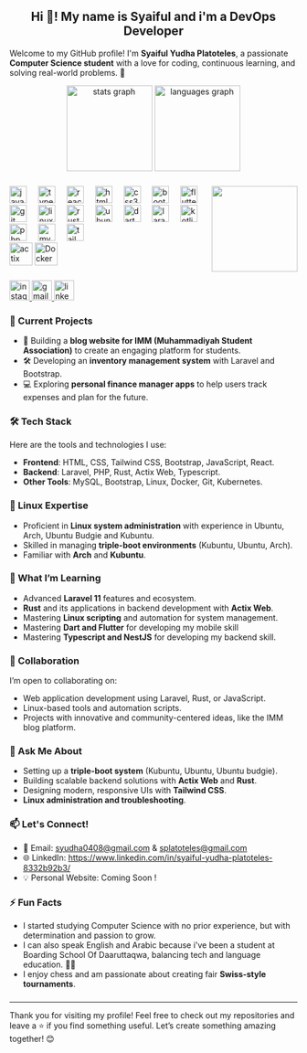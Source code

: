 <h2 align="center">Hi 👋! My name is Syaiful and i'm a DevOps Developer</h2>

Welcome to my GitHub profile! I'm **Syaiful Yudha Platoteles**, a passionate **Computer Science student** with a love for coding, continuous learning, and solving real-world problems. 🚀

<div align="center">
  <img src="https://github-readme-stats.vercel.app/api?username=Platotel3s&hide_title=false&hide_rank=false&show_icons=true&include_all_commits=true&count_private=true&disable_animations=false&theme=dracula&locale=en&hide_border=false" height="150" alt="stats graph"  />
  <img src="https://github-readme-stats.vercel.app/api/top-langs?username=Platotel3s&locale=en&hide_title=false&layout=compact&card_width=320&langs_count=5&theme=dracula&hide_border=false" height="150" alt="languages graph"  />
</div>

###

<img align="right" height="150" src="https://i.pinimg.com/originals/4c/23/98/4c2398e6be397bb08b5cb70b2192d730.gif"  />

###

<div align="left">
 <div align="left">
  <img src="https://cdn.jsdelivr.net/gh/devicons/devicon/icons/javascript/javascript-original.svg" height="30" alt="javascript logo"  />
  <img width="12" />
  <img src="https://cdn.jsdelivr.net/gh/devicons/devicon/icons/typescript/typescript-original.svg" height="30" alt="typescript logo"  />
  <img width="12" />
  <img src="https://cdn.jsdelivr.net/gh/devicons/devicon/icons/react/react-original.svg" height="30" alt="react logo"  />
  <img width="12" />
  <img src="https://cdn.jsdelivr.net/gh/devicons/devicon/icons/html5/html5-original.svg" height="30" alt="html5 logo"  />
  <img width="12" />
  <img src="https://cdn.jsdelivr.net/gh/devicons/devicon/icons/css3/css3-original.svg" height="30" alt="css3 logo"  />
  <img width="12" />
  <img src="https://cdn.jsdelivr.net/gh/devicons/devicon/icons/bootstrap/bootstrap-original.svg" height="30" alt="bootstrap logo"  />
  <img width="12" />
  <img src="https://cdn.jsdelivr.net/gh/devicons/devicon/icons/flutter/flutter-original.svg" height="30" alt="flutter logo"  />
  <img width="12" />
  <img src="https://cdn.jsdelivr.net/gh/devicons/devicon/icons/git/git-original.svg" height="30" alt="git logo"  />
  <img width="12" />
  <img src="https://cdn.jsdelivr.net/gh/devicons/devicon/icons/linux/linux-original.svg" height="30" alt="linux logo"  />
  <img width="12" />
  <img src="https://skillicons.dev/icons?i=rust" height="30" alt="rust logo"  />
  <img width="12" />
  <img src="https://img.shields.io/badge/Ubuntu-E95420?logo=ubuntu&logoColor=white&style=for-the-badge" height="30" alt="ubuntu logo"  />
  <img width="12" />
  <img src="https://cdn.jsdelivr.net/gh/devicons/devicon/icons/dart/dart-original.svg" height="30" alt="dart logo"  />
  <img width="12" />
  <img src="https://cdn.jsdelivr.net/gh/devicons/devicon/icons/laravel/laravel-original.svg" height="30" alt="laravel logo"  />
  <img width="12" />
  <img src="https://skillicons.dev/icons?i=kotlin" height="30" alt="kotlin logo"  />
  <img width="12" />
  <img src="https://skillicons.dev/icons?i=php" height="30" alt="php logo"  />
  <img width="12" />
  <img src="https://skillicons.dev/icons?i=mysql" height="30" alt="mysql logo"  />
  <img width="12" />
  <img src="https://cdn.simpleicons.org/tailwindcss/06B6D4" height="30" alt="tailwindcss logo"  />
</div>
  <img src="https://encrypted-tbn0.gstatic.com/images?q=tbn:ANd9GcRhorqPs2ZOYAvp2ZT-1RLcc0J8uxlqlcqWxi2RamIzVpNIgz3HKm1S-TTBIos_Meg8Olg&usqp=CAU" height="40" alt="actix logo"/>
  <img src="https://encrypted-tbn0.gstatic.com/images?q=tbn:ANd9GcS8oc9rEzkFAbyQxF6TYgfCoCwmKjsFH9O8QA&s" height="40" alt="Docker logo"/>
</div>

###

<div align="left">
  <a href="https://www.instagram.com/arist_48/" target="_blank">
    <img src="https://img.shields.io/static/v1?message=Instagram&logo=instagram&label=&color=E4405F&logoColor=white&labelColor=&style=for-the-badge" height="35" alt="instagram logo"  />
  </a>
  <a href="splatoteles@gmail.com" target="_blank">
    <img src="https://img.shields.io/static/v1?message=Gmail&logo=gmail&label=&color=D14836&logoColor=white&labelColor=&style=for-the-badge" height="35" alt="gmail logo"  />
  </a>
  <a href="https://www.linkedin.com/in/syaiful-yudha-platoteles-8332b92b3/" target="_blank">
    <img src="https://img.shields.io/static/v1?message=LinkedIn&logo=linkedin&label=&color=0077B5&logoColor=white&labelColor=&style=for-the-badge" height="35" alt="linkedin logo"  />
  </a>
</div>


### 🔭 Current Projects
- 🌟 Building a **blog website for IMM (Muhammadiyah Student Association)** to create an engaging platform for students.
- 🛠️ Developing an **inventory management system** with Laravel and Bootstrap.
- 💻 Exploring **personal finance manager apps** to help users track expenses and plan for the future.

### 🛠️ Tech Stack
Here are the tools and technologies I use:
- **Frontend**: HTML, CSS, Tailwind CSS, Bootstrap, JavaScript, React.
- **Backend**: Laravel, PHP, Rust, Actix Web, Typescript.
- **Other Tools**: MySQL, Bootstrap, Linux, Docker, Git, Kubernetes.

### 🐧 Linux Expertise
- Proficient in **Linux system administration** with experience in Ubuntu, Arch, Ubuntu Budgie and Kubuntu.
- Skilled in managing **triple-boot environments** (Kubuntu, Ubuntu, Arch).
- Familiar with **Arch** and **Kubuntu**.

### 🌱 What I’m Learning
- Advanced **Laravel 11** features and ecosystem.
- **Rust** and its applications in backend development with **Actix Web**.
- Mastering **Linux scripting** and automation for system management.
- Mastering **Dart and Flutter** for developing my mobile skill
- Mastering **Typescript and NestJS** for developing my backend skill.

### 👯 Collaboration
I’m open to collaborating on:
- Web application development using Laravel, Rust, or JavaScript.
- Linux-based tools and automation scripts.
- Projects with innovative and community-centered ideas, like the IMM blog platform.

### 💬 Ask Me About
- Setting up a **triple-boot system** (Kubuntu, Ubuntu, Ubuntu budgie).
- Building scalable backend solutions with **Actix Web** and **Rust**.
- Designing modern, responsive UIs with **Tailwind CSS**.
- **Linux administration and troubleshooting**.

### 📫 Let's Connect!
- 📧 Email: syudha0408@gmail.com  & splatoteles@gmail.com
- 🌐 LinkedIn: https://www.linkedin.com/in/syaiful-yudha-platoteles-8332b92b3/
- 💡 Personal Website: Coming Soon !

### ⚡ Fun Facts
- I started studying Computer Science with no prior experience, but with determination and passion to grow.
- I can also speak English and Arabic because i've been a student at Boarding School Of Daaruttaqwa, balancing tech and language education. 🕌✨
- I enjoy chess and am passionate about creating fair **Swiss-style tournaments**.

###

---
Thank you for visiting my profile! Feel free to check out my repositories and leave a ⭐ if you find something useful. Let’s create something amazing together! 😊

